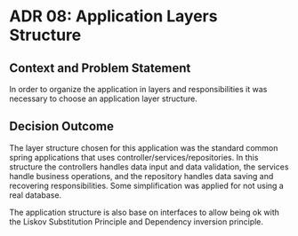 # ADR 08: Application Layers Structure

## Context and Problem Statement

In order to organize the application in layers and responsibilities it was necessary to choose an 
application layer structure.

## Decision Outcome

The layer structure chosen for this application was the standard common spring applications that uses 
controller/services/repositories. In this structure the controllers handles data input and data validation, the services 
handle business operations, and the repository handles data saving and recovering responsibilities. Some simplification was 
applied for not using a real database.

The application structure is also base on interfaces to allow being ok with the Liskov Substitution Principle and 
Dependency inversion principle. 